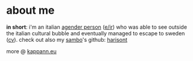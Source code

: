 # about me

**in short**: i'm an italian [agender person](https://en.pronouns.page/@kappanneo) ([e/ir](https://kappanneo.github.io/pronomee)) who was able to see outside the italian cultural bubble and eventually managed to escape to sweden ([cv](https://kappanneo.github.io/cv)). 
check out also my [sambo](https://sverigesradio.se/artikel/what-does-it-mean-to-be-a-sambo-in-sweden)'s github: [harisont](../../../../harisont)

more @ [kappann.eu](http://kappann.eu)
